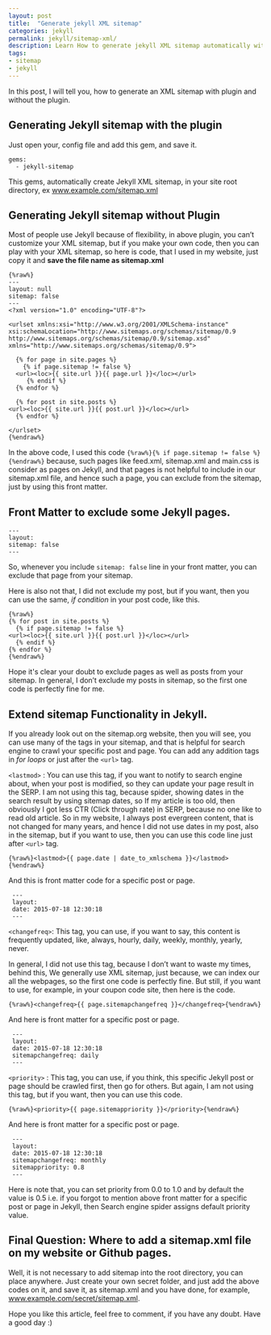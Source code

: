 ```yaml
---
layout: post
title:  "Generate jekyll XML sitemap"
categories: jekyll
permalink: jekyll/sitemap-xml/
description: Learn How to generate jekyll XML sitemap automatically with plugin and without plugin.
tags: 
- sitemap
- jekyll
---
```


In this post, I will tell you, how to generate an XML sitemap with plugin and without the plugin.

## Generating Jekyll sitemap with the plugin ##

Just open your, config file and add this gem, and save it.

    gems:
      - jekyll-sitemap

This gems, automatically create Jekyll XML sitemap, in your site root directory, ex www.example.com/sitemap.xml


## Generating Jekyll sitemap without Plugin ##

Most of people use Jekyll because of flexibility, in above plugin, you can’t customize your XML sitemap, but if you make your own code, then you can play with your XML sitemap, so here is code, that I used in my website, just copy it and **save the file name as sitemap.xml**


	{%raw%}
    ---
    layout: null
    sitemap: false
    ---
    <?xml version="1.0" encoding="UTF-8"?>

    <urlset xmlns:xsi="http://www.w3.org/2001/XMLSchema-instance" xsi:schemaLocation="http://www.sitemaps.org/schemas/sitemap/0.9 http://www.sitemaps.org/schemas/sitemap/0.9/sitemap.xsd" xmlns="http://www.sitemaps.org/schemas/sitemap/0.9">
    
      {% for page in site.pages %}
    	{% if page.sitemap != false %}
      <url><loc>{{ site.url }}{{ page.url }}</loc></url>
    	 {% endif %}
      {% endfor %}
    
      {% for post in site.posts %}
    <url><loc>{{ site.url }}{{ post.url }}</loc></url>
      {% endfor %}
      
    </urlset>
	{%endraw%}

In the above code, I used this code  `{%raw%}{% if page.sitemap != false %}{%endraw%}` because, such pages like feed.xml, sitemap.xml and main.css is consider as pages on Jekyll, and that pages is not helpful to include in our sitemap.xml file, and hence such a page, you can exclude from the sitemap, just by using this front matter.

## Front Matter to exclude some Jekyll pages. ##

    ---
    layout: 
    sitemap: false
    ---

So, whenever you include `sitemap: false` line in your front matter, you can exclude that page from your sitemap.

Here is also not that, I did not exclude my post, but if you want, then you can use the same, *if condition* in your post code, like this.


	{%raw%}
    {% for post in site.posts %}
	  {% if page.sitemap != false %}
    <url><loc>{{ site.url }}{{ post.url }}</loc></url>
      {% endif %}
    {% endfor %}
	{%endraw%}

Hope it's clear your doubt to exclude pages as well as posts from your sitemap. In general, I don’t exclude my posts in sitemap, so the first one code is perfectly fine for me.

## Extend sitemap Functionality in Jekyll. ##
If you already look out on the sitemap.org website, then you will see, you can use many of the tags in your sitemap, and that is helpful for search engine to crawl your specific post and page. You can add any addition tags in *for loops* or just after the `<url>` tag.

`<lastmod>` : You can use this tag, if you want to notify to search engine about, when your post is modified, so they can update your page result in the SERP. I am not using this tag, because spider, showing dates in the search result by using sitemap dates, so If my article is too old, then obviously I got less CTR (Click through rate) in SERP, because no one like to read old article. So in my website, I always post evergreen content, that is not changed for many years, and hence I did not use dates in my post, also in the sitemap, but if you want to use, then you can use this code line just after  `<url>` tag.

    {%raw%}<lastmod>{{ page.date | date_to_xmlschema }}</lastmod>{%endraw%}

And this is front matter code for a specific post or page.

     ---
     layout: 
     date: 2015-07-18 12:30:18
     ---


`<changefreq>`: This tag, you can use, if you want to say, this content is frequently updated, like, always, hourly, daily, weekly, monthly, yearly, never.

In general, I did not use this tag, because I don’t want to waste my times, behind this, We generally use XML sitemap, just because, we can index our all the webpages, so the first one code is perfectly fine. But still, if you want to use, for example, in your coupon code site, then here is the code.


    {%raw%}<changefreq>{{ page.sitemapchangefreq }}</changefreq>{%endraw%}

And here is front matter for a specific post or page.

     ---
     layout: 
     date: 2015-07-18 12:30:18
	 sitemapchangefreq: daily
     ---

`<priority>` : This tag, you can use, if you think, this specific Jekyll post or page should be crawled first, then go for others. But again, I am not using this tag, but if you want, then you can use this code.

    {%raw%}<priority>{{ page.sitemappriority }}</priority>{%endraw%}

And here is front matter for a specific post or page.

     ---
     layout: 
     date: 2015-07-18 12:30:18
	 sitemapchangefreq: monthly
	 sitemappriority: 0.8
     ---

Here is note that, you can set priority from 0.0 to 1.0 and by default the value is 0.5 i.e. if you forgot to mention above front matter for a specific post or page in Jekyll, then Search engine spider assigns default priority value.

## Final Question: Where to add a sitemap.xml file on my website or Github pages. ##
Well, it is not necessary to add sitemap into the root directory, you can place anywhere. Just create your own secret folder, and just add the above codes on it, and save it, as sitemap.xml and you have done,  for example, www.example.com/secret/sitemap.xml.

Hope you like this article, feel free to comment, if you have any doubt. Have a good day :)



